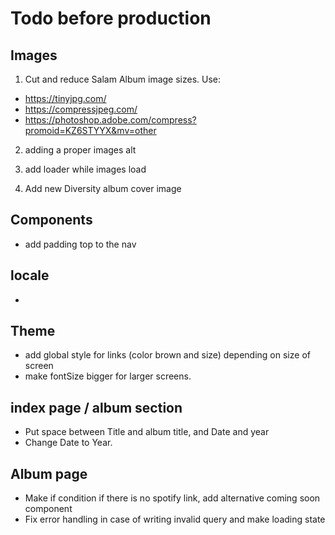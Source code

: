 # Todo before production

## Images

1. Cut and reduce Salam Album image sizes. Use:

- https://tinyjpg.com/
- https://compressjpeg.com/
- https://photoshop.adobe.com/compress?promoid=KZ6STYYX&mv=other

2. adding a proper images alt

3. add loader while images load

4. Add new Diversity album cover image

## Components

- add padding top to the nav

## locale

-

## Theme

- add global style for links (color brown and size) depending on size of screen
- make fontSize bigger for larger screens.

## index page / album section

- Put space between Title and album title, and Date and year
- Change Date to Year.

## Album page

- Make if condition if there is no spotify link, add alternative coming soon component
- Fix error handling in case of writing invalid query and make loading state
